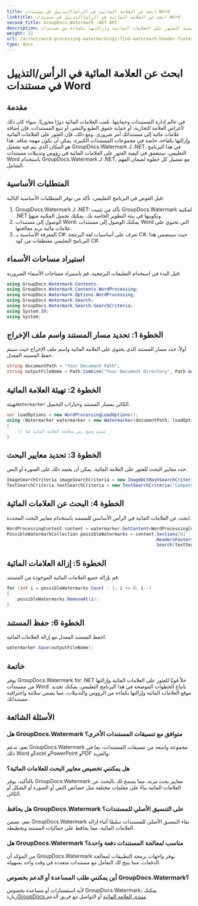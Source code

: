 ```yaml
---
title: ابحث عن العلامة المائية في الرأس/التذييل في مستندات Word
linktitle: ابحث عن العلامة المائية في الرأس/التذييل في مستندات Word
second_title: GroupDocs.Watermark .NET API
description: تعرف على كيفية العثور على العلامات المائية وإزالتها بكفاءة من مستندات Word باستخدام GroupDocs لـ .NET، مما يضمن سلامة المستندات واحترافيتها.
weight: 22
url: /ar/net/word-processing-watermarkings/find-watermark-header-footer-word-docs/
type: docs
---
```

# ابحث عن العلامة المائية في الرأس/التذييل في مستندات Word

## مقدمة
في عالم إدارة المستندات وحمايتها، تلعب العلامات المائية دورًا محوريًا. سواء كان ذلك لأغراض العلامة التجارية، أو حماية حقوق الطبع والنشر، أو تتبع المستندات، فإن إضافة علامات مائية إلى مستنداتك أمر ضروري. ومع ذلك، فإن العثور على العلامات المائية وإزالتها بكفاءة، خاصة في مجموعات المستندات الكبيرة، يمكن أن يكون مهمة شاقة. هذا هو المكان الذي يتم فيه تشغيل GroupDocs.Watermark لـ .NET. في هذا البرنامج التعليمي، سنتعمق في كيفية العثور على العلامات المائية في رؤوس وتذييلات مستندات Word باستخدام GroupDocs.Watermark لـ .NET، مع تفصيل كل خطوة لضمان الفهم الشامل.
## المتطلبات الأساسية
قبل الغوص في البرنامج التعليمي، تأكد من توفر المتطلبات الأساسية التالية:
1. GroupDocs.Watermark لـ .NET: تأكد من تثبيت GroupDocs.Watermark لمكتبة .NET وتكوينها في بيئة التطوير الخاصة بك. يمكنك تحميل المكتبة من[هنا](https://releases.groupdocs.com/Watermark/net/).
2. الوصول إلى مستندات Word: يمكنك الوصول إلى مستندات Word التي تحتوي على علامات مائية تريد معالجتها.
3. المعرفة الأساسية بـ C#: تعرف على أساسيات لغة البرمجة C#، حيث سيتضمن هذا البرنامج التعليمي مقتطفات من كود C#.
## استيراد مساحات الأسماء
قبل البدء في استخدام التعليمات البرمجية، قم باستيراد مساحات الأسماء الضرورية:
```csharp
using GroupDocs.Watermark.Contents;
using GroupDocs.Watermark.Contents.WordProcessing;
using GroupDocs.Watermark.Options.WordProcessing;
using GroupDocs.Watermark.Search;
using GroupDocs.Watermark.Search.SearchCriteria;
using System.IO;
using System;
```
## الخطوة 1: تحديد مسار المستند واسم ملف الإخراج
أولاً، حدد مسار المستند الذي يحتوي على العلامة المائية واسم ملف الإخراج حيث سيتم حفظ المستند المعدل.
```csharp
string documentPath = "Your Document Path";
string outputFileName = Path.Combine("Your Document Directory", Path.GetFileName(documentPath));
```
## الخطوة 2: تهيئة العلامة المائية
 تهيئة`Watermarker` الكائن بمسار المستند وخيارات التحميل.
```csharp
var loadOptions = new WordProcessingLoadOptions();
using (Watermarker watermarker = new Watermarker(documentPath, loadOptions))
{
    // سيتم وضع رمز معالجة العلامة المائية هنا
}
```
## الخطوة 3: تحديد معايير البحث
حدد معايير البحث للعثور على العلامة المائية. يمكن أن يعتمد ذلك على الصورة أو النص.
```csharp
ImageSearchCriteria imageSearchCriteria = new ImageDctHashSearchCriteria(Constants.LogoPng);
TextSearchCriteria textSearchCriteria = new TextSearchCriteria("Company Name");
```
## الخطوة 4: البحث عن العلامات المائية
ابحث عن العلامات المائية في الرأس الأساسي للمستند باستخدام معايير البحث المحددة.
```csharp
WordProcessingContent content = watermarker.GetContent<WordProcessingContent>();
PossibleWatermarkCollection possibleWatermarks = content.Sections[0]
                                                        .HeadersFooters[OfficeHeaderFooterType.HeaderPrimary]
                                                        .Search(textSearchCriteria.Or(imageSearchCriteria));
```
## الخطوة 5: إزالة العلامات المائية
قم بإزالة جميع العلامات المائية الموجودة من المستند.
```csharp
for (int i = possibleWatermarks.Count - 1; i >= 0; i--)
{
    possibleWatermarks.RemoveAt(i);
}
```
## الخطوة 6: حفظ المستند
احفظ المستند المعدل مع إزالة العلامات المائية.
```csharp
watermarker.Save(outputFileName);
```

## خاتمة
يوفر GroupDocs.Watermark for .NET حلاً قويًا للعثور على العلامات المائية وإزالتها من مستندات Word. باتباع الخطوات الموضحة في هذا البرنامج التعليمي، يمكنك تحديد موقع العلامات المائية وإزالتها بكفاءة من الرؤوس والتذييلات، مما يضمن سلامة واحترافية مستنداتك.
## الأسئلة الشائعة
### هل GroupDocs.Watermark متوافق مع تنسيقات المستندات الأخرى؟
نعم، تدعم GroupDocs.Watermark مجموعة واسعة من تنسيقات المستندات، بما في ذلك Word وExcel وPowerPoint وPDF والمزيد.
### هل يمكنني تخصيص معايير البحث للعلامات المائية؟
بالتأكيد، يوفر GroupDocs.Watermark معايير بحث مرنة، مما يسمح لك بالبحث عن العلامات المائية بناءً على معلمات مختلفة مثل خصائص النص أو الصورة أو الشكل أو الكائن.
### هل يحافظ GroupDocs.Watermark على التنسيق الأصلي للمستندات؟
نعم، تضمن GroupDocs.Watermark بقاء التنسيق الأصلي للمستندات سليمًا أثناء إزالة العلامات المائية، مما يحافظ على جماليات المستند وتخطيطه.
### هل GroupDocs.Watermark مناسب لمعالجة المستندات دفعة واحدة؟
من المؤكد أن GroupDocs.Watermark يوفر واجهات برمجة التطبيقات لمعالجة الدفعات، مما يتيح لك التعامل مع مستندات متعددة في وقت واحد بسهولة.
### أين يمكنني طلب المساعدة أو الدعم بخصوص GroupDocs.Watermark؟
 لأية استفسارات أو مساعدة بخصوص GroupDocs.Watermark، يمكنك زيارة[GroupDocs.منتدى العلامة المائية](https://forum.groupdocs.com/c/watermark/19) أو التواصل مع فريق الدعم.